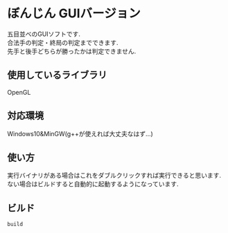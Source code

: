 # ぼんじん GUIバージョン
五目並べのGUIソフトです.  
合法手の判定・終局の判定までできます.  
先手と後手どちらが勝ったかは判定できません.
## 使用しているライブラリ  
OpenGL
## 対応環境
Windows10&MinGW(g++が使えれば大丈夫なはず…)
## 使い方
実行バイナリがある場合はこれをダブルクリックすれば実行できると思います.  
ない場合はビルドすると自動的に起動するようになっています.  
## ビルド
```bash
build
```
